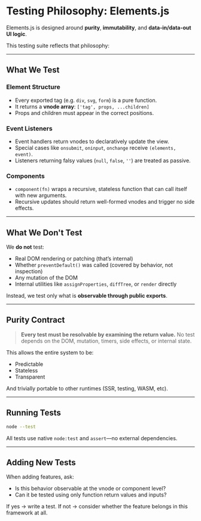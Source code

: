 # Testing Philosophy: Elements.js

Elements.js is designed around **purity**, **immutability**, and **data-in/data-out UI logic**.

This testing suite reflects that philosophy:

---

## What We Test

### Element Structure

* Every exported tag (e.g. `div`, `svg`, `form`) is a pure function.
* It returns a **vnode array**: `['tag', props, ...children]`
* Props and children must appear in the correct positions.

### Event Listeners

* Event handlers return vnodes to declaratively update the view.
* Special cases like `onsubmit`, `oninput`, `onchange` receive `(elements, event)`.
* Listeners returning falsy values (`null`, `false`, `''`) are treated as passive.

### Components

* `component(fn)` wraps a recursive, stateless function that can call itself with new arguments.
* Recursive updates should return well-formed vnodes and trigger no side effects.

---

## What We Don't Test

We **do not** test:

* Real DOM rendering or patching (that’s internal)
* Whether `preventDefault()` was called (covered by behavior, not inspection)
* Any mutation of the DOM
* Internal utilities like `assignProperties`, `diffTree`, or `render` directly

Instead, we test only what is **observable through public exports**.

---

## Purity Contract

> **Every test must be resolvable by examining the return value.**
> No test depends on the DOM, mutation, timers, side effects, or internal state.

This allows the entire system to be:

* Predictable
* Stateless
* Transparent

And trivially portable to other runtimes (SSR, testing, WASM, etc).

---

## Running Tests

```bash
node --test
```

All tests use native `node:test` and `assert`—no external dependencies.

---

## Adding New Tests

When adding features, ask:

* Is this behavior observable at the vnode or component level?
* Can it be tested using only function return values and inputs?

If yes → write a test.
If not → consider whether the feature belongs in this framework at all.

